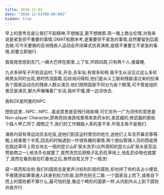 ```yaml
---
title: 2010-12-03
date: "2010-12-03T00:00:00Z"
hidden: true
---
```


早上的思考总是让我打不起精神,不想做这,更不想做那.周一晚上商业伦理,对我来说是紧急但不重要的事情,GMAT和期末考,是重要但不紧急的事情,自然要留到后面去做,可今天要做的亚洲残疾人运动会开闭幕式仿真演练,是既不重要又不紧急的事情,却要立即施行.

我晃晃悠悠到东门,一辆大巴停在那里.上了车,环顾四周,只有两个人.接着睡,

九点多钟车子开到亚运村,下车,开会,去车站,有很多轮椅.我平生从没见过这么多轮椅男女同时出现,顿时热泪盈眶.后经询问得知,他们是从义工联和残联请过来的扮演各个国家运动员的残疾人群众演员.他们按照国家不同分为各个群落,可不管是组织者还是演员,都大声嚷嚷着广东话,我听不懂,便一边凉快去.

我和ZK是阿曼的NPC.

想到这里...NPC...NPC...虽说意思是亚残行政助理,可它另外一广为流传的意思是Non-player Character,即角色扮演游戏里用来卖药水的,卖武器的,修武器的那些个路人甲乙丙丁.细想之下,我们的工作跟路人真的差不多,毕竟主角不是我们.

演练内容有带运动员去吃饭,送他们到亚运村里住的地方,送他们上车去开幕式等等.晚上结束累个半死,回去的时候遇到一件很有趣的事情.两个貌似管理人员的西装男在路边草坪上用五块五一瓶的昆仑山矿泉水洗手(众所周知的昆仑山矿泉水是亚运赞助商之一),他洗手也就罢了,竟然洗完后把瓶子乱扔在草地上,他乱扔杂物也就罢了,竟然在看到我在盯着他之后,泰然自若又开了一瓶洗!

窥一斑而知全豹.我们的国民总是爱声讨权利阶层的腐败,却也拼了命的去占小便宜,不难猜测如果普通人跃身到权力阶层,自然也别无二致.一个国家自上而下,或者自下而上的腐败都不算什么,最可怕的是,像这个畸形的国家一样,从内到外从上到下腐败并肩齐行.